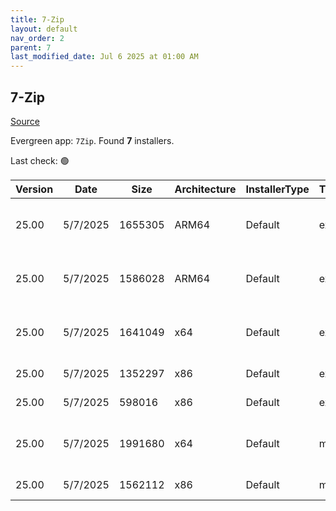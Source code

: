 ```yaml
---
title: 7-Zip
layout: default
nav_order: 2
parent: 7
last_modified_date: Jul 6 2025 at 01:00 AM
---
```


## 7-Zip

[Source](https://www.7-zip.org/)

Evergreen app: `7Zip`. Found **7** installers.

Last check: 🟢

| Version | Date     | Size    | Architecture | InstallerType | Type | URI                                                                                                                                            |
| ------- | -------- | ------- | ------------ | ------------- | ---- | ---------------------------------------------------------------------------------------------------------------------------------------------- |
| 25.00   | 5/7/2025 | 1655305 | ARM64        | Default       | exe  | [https://github.com/ip7z/7zip/releases/download/25.00/7z2500-arm.exe](https://github.com/ip7z/7zip/releases/download/25.00/7z2500-arm.exe)     |
| 25.00   | 5/7/2025 | 1586028 | ARM64        | Default       | exe  | [https://github.com/ip7z/7zip/releases/download/25.00/7z2500-arm64.exe](https://github.com/ip7z/7zip/releases/download/25.00/7z2500-arm64.exe) |
| 25.00   | 5/7/2025 | 1641049 | x64          | Default       | exe  | [https://github.com/ip7z/7zip/releases/download/25.00/7z2500-x64.exe](https://github.com/ip7z/7zip/releases/download/25.00/7z2500-x64.exe)     |
| 25.00   | 5/7/2025 | 1352297 | x86          | Default       | exe  | [https://github.com/ip7z/7zip/releases/download/25.00/7z2500.exe](https://github.com/ip7z/7zip/releases/download/25.00/7z2500.exe)             |
| 25.00   | 5/7/2025 | 598016  | x86          | Default       | exe  | [https://github.com/ip7z/7zip/releases/download/25.00/7zr.exe](https://github.com/ip7z/7zip/releases/download/25.00/7zr.exe)                   |
| 25.00   | 5/7/2025 | 1991680 | x64          | Default       | msi  | [https://github.com/ip7z/7zip/releases/download/25.00/7z2500-x64.msi](https://github.com/ip7z/7zip/releases/download/25.00/7z2500-x64.msi)     |
| 25.00   | 5/7/2025 | 1562112 | x86          | Default       | msi  | [https://github.com/ip7z/7zip/releases/download/25.00/7z2500.msi](https://github.com/ip7z/7zip/releases/download/25.00/7z2500.msi)             |

